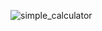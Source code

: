 ![simple_calculator](https://github.com/SWEG-2015EC-Batch/Akir-Coders/assets/148296605/c9ec3e90-ff3a-43fa-8812-e74d6ec52605)
